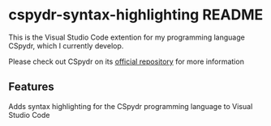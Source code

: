 # cspydr-syntax-highlighting README

This is the Visual Studio Code extention for my programming language CSpydr, which I currently develop.

Please check out CSpydr on its [official repository](https://github.com/Spydr06/CSpydr) for more information

## Features

Adds syntax highlighting for the CSpydr programming language to Visual Studio Code
